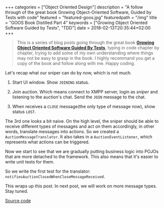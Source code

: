 +++
categories = ["Object Oriented Design"]
description = "A follow through of the great book Growing Object-Oriented Software, Guided by Tests with code"
featured = "featured-goos.jpg"
featuredpath = "/img"
title = "GOOS Book Distilled Part 4"
keywords = ["Growing Object Oriented Software Guided by Tests", "TDD"]
date = 2018-02-13T20:35:44+02:00
+++


>This is a series of blog posts going through the great book [**Growing Object Oriented Software Guided By Tests**](https://www.amazon.com/Growing-Object-Oriented-Software-Guided-Tests/dp/0321503627), typing in code chapter by chapter, trying to add some of my own understanding where things may not be easy to grasp in the book. I highly recommand you get a copy of the book and follow along with me. Happy coding.

Let's recap what our sniper can do by now, which is not much.

1. Start UI window. Show `JOINING` status.

2. Join auction. Which means connect to XMPP server, login as *sniper* and listening to the auction's chat. Send the `JOIN` message to the chat.

3. When receives a `CLOSE` message(the only type of message now), show status `LOST`.

The 3rd one looks a bit naive. On the high level, the sniper should be able to receive different types of messages and act on them accordingly, in other words, translate messages into actions. So we created a `AuctionMessageTranslator`. It also takes in a `AuctionEventListener`, which represents what actions can be triggered.

Now we start to see that we are gradually putting business logic into POJOs that are more detached to the framework. This also means that it's easier to write unit tests for them.

So we write the first test for the translator: `notifiesAuctionClosedWhenCloseMessageReceived`.

This wraps up this post. In next post, we will work on more message types. Stay tuned.

[Source code](https://github.com/lvguowei/GOOS/commit/487cbd43eab2f65016d56f916d006c762d8cab4e)

